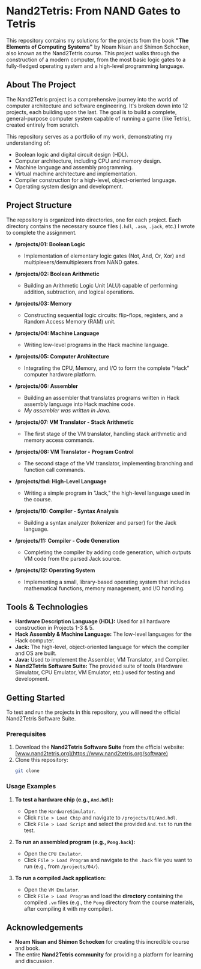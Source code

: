 # Nand2Tetris: From NAND Gates to Tetris

This repository contains my solutions for the projects from the book **"The Elements of Computing Systems"** by Noam Nisan and Shimon Schocken, also known as the Nand2Tetris course. This project walks through the construction of a modern computer, from the most basic logic gates to a fully-fledged operating system and a high-level programming language.

## About The Project

The Nand2Tetris project is a comprehensive journey into the world of computer architecture and software engineering. It's broken down into 12 projects, each building upon the last. The goal is to build a complete, general-purpose computer system capable of running a game (like Tetris), created entirely from scratch.

This repository serves as a portfolio of my work, demonstrating my understanding of:
* Boolean logic and digital circuit design (HDL).
* Computer architecture, including CPU and memory design.
* Machine language and assembly programming.
* Virtual machine architecture and implementation.
* Compiler construction for a high-level, object-oriented language.
* Operating system design and development.

## Project Structure

The repository is organized into directories, one for each project. Each directory contains the necessary source files (`.hdl`, `.asm`, `.jack`, etc.) I wrote to complete the assignment.

* **/projects/01: Boolean Logic**
    * Implementation of elementary logic gates (Not, And, Or, Xor) and multiplexers/demultiplexers from NAND gates.

* **/projects/02: Boolean Arithmetic**
    * Building an Arithmetic Logic Unit (ALU) capable of performing addition, subtraction, and logical operations.

* **/projects/03: Memory**
    * Constructing sequential logic circuits: flip-flops, registers, and a Random Access Memory (RAM) unit.

* **/projects/04: Machine Language**
    * Writing low-level programs in the Hack machine language.

* **/projects/05: Computer Architecture**
    * Integrating the CPU, Memory, and I/O to form the complete "Hack" computer hardware platform.

* **/projects/06: Assembler**
    * Building an assembler that translates programs written in Hack assembly language into Hack machine code.
    * *My assembler was written in Java.*

* **/projects/07: VM Translator - Stack Arithmetic**
    * The first stage of the VM translator, handling stack arithmetic and memory access commands.

* **/projects/08: VM Translator - Program Control**
    * The second stage of the VM translator, implementing branching and function call commands.

* **/projects/tbd: High-Level Language**
    * Writing a simple program in "Jack," the high-level language used in the course.

* **/projects/10: Compiler - Syntax Analysis**
    * Building a syntax analyzer (tokenizer and parser) for the Jack language.

* **/projects/11: Compiler - Code Generation**
    * Completing the compiler by adding code generation, which outputs VM code from the parsed Jack source.

* **/projects/12: Operating System**
    * Implementing a small, library-based operating system that includes mathematical functions, memory management, and I/O handling.

## Tools & Technologies

* **Hardware Description Language (HDL):** Used for all hardware construction in Projects 1-3 & 5.
* **Hack Assembly & Machine Language:** The low-level languages for the Hack computer.
* **Jack:** The high-level, object-oriented language for which the compiler and OS are built.
* **Java:** Used to implement the Assembler, VM Translator, and Compiler.
* **Nand2Tetris Software Suite:** The provided suite of tools (Hardware Simulator, CPU Emulator, VM Emulator, etc.) used for testing and development.

## Getting Started

To test and run the projects in this repository, you will need the official Nand2Tetris Software Suite.

### Prerequisites

1.  Download the **Nand2Tetris Software Suite** from the official website: [www.nand2tetris.org](https://www.nand2tetris.org/software)
2.  Clone this repository:
    ```sh
    git clone 
    ```

### Usage Examples

1.  **To test a hardware chip (e.g., `And.hdl`):**
    * Open the `HardwareSimulator`.
    * Click `File > Load Chip` and navigate to `/projects/01/And.hdl`.
    * Click `File > Load Script` and select the provided `And.tst` to run the test.

2.  **To run an assembled program (e.g., `Pong.hack`):**
    * Open the `CPU Emulator`.
    * Click `File > Load Program` and navigate to the `.hack` file you want to run (e.g., from `/projects/04/`).

3.  **To run a compiled Jack application:**
    * Open the `VM Emulator`.
    * Click `File > Load Program` and load the **directory** containing the compiled `.vm` files (e.g., the `Pong` directory from the course materials, after compiling it with my compiler).

## Acknowledgements

* **Noam Nisan and Shimon Schocken** for creating this incredible course and book.
* The entire **Nand2Tetris community** for providing a platform for learning and discussion.
